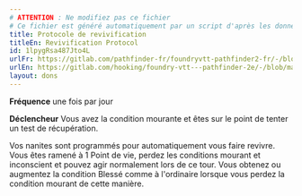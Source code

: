 ```yaml
---
# ATTENTION : Ne modifiez pas ce fichier
# Ce fichier est généré automatiquement par un script d'après les données du module Foundry VTT officiel et de sa traduction
title: Protocole de revivification
titleEn: Revivification Protocol
id: 1lpygRsa487Jto4L
urlFr: https://gitlab.com/pathfinder-fr/foundryvtt-pathfinder2-fr/-/blob/master/data/feats/1lpygRsa487Jto4L.htm
urlEn: https://gitlab.com/hooking/foundry-vtt---pathfinder-2e/-/blob/master/packs/data/feats.db/revivification-protocol.json
layout: dons
---
```

**Fréquence** une fois par jour

**Déclencheur** Vous avez la condition mourante et êtes sur le point de tenter un test de récupération.

Vos nanites sont programmés pour automatiquement vous faire revivre. Vous êtes ramené à 1 Point de vie, perdez les conditions mourant et inconscient et pouvez agir normalement lors de ce tour. Vous obtenez ou augmentez la condition Blessé  comme à l'ordinaire lorsque vous perdez la condition mourant de cette manière.
